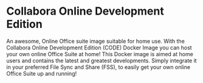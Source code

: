 Collabora Online Development Edition
=====

An awesome, Online Office suite image suitable for home use.
With the Collabora Online Development Edition (CODE) Docker Image you can host
your own online Office Suite at home! This Docker image is aimed at home users
and contains the latest and greatest developments. Simply integrate it in your
preferred File Sync and Share (FSS), to easily get your own online Office 
Suite up and running!

